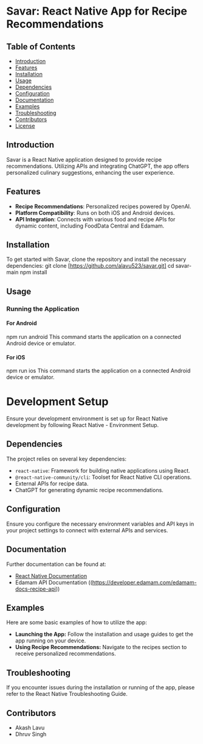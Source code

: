 # Savar: React Native App for Recipe Recommendations

## Table of Contents
- [Introduction](#introduction)
- [Features](#features)
- [Installation](#installation)
- [Usage](#usage)
- [Dependencies](#dependencies)
- [Configuration](#configuration)
- [Documentation](#documentation)
- [Examples](#examples)
- [Troubleshooting](#troubleshooting)
- [Contributors](#contributors)
- [License](#license)

## Introduction
Savar is a React Native application designed to provide recipe recommendations. Utilizing APIs and integrating ChatGPT, the app offers personalized culinary suggestions, enhancing the user experience.

## Features
- **Recipe Recommendations**: Personalized recipes powered by OpenAI.
- **Platform Compatibility**: Runs on both iOS and Android devices.
- **API Integration**: Connects with various food and recipe APIs for dynamic content, including FoodData Central and Edamam.

## Installation
To get started with Savar, clone the repository and install the necessary dependencies:
git clone [https://github.com/alavu523/savar.git]
cd savar-main
npm install

## Usage
### Running the Application
#### For Android
npm run android
This command starts the application on a connected Android device or emulator.

#### For iOS
npm run ios
This command starts the application on a connected Android device or emulator.

# Development Setup

Ensure your development environment is set up for React Native development by following React Native - Environment Setup.

## Dependencies

The project relies on several key dependencies:

- `react-native`: Framework for building native applications using React.
- `@react-native-community/cli`: Toolset for React Native CLI operations.
- External APIs for recipe data.
- ChatGPT for generating dynamic recipe recommendations.

## Configuration

Ensure you configure the necessary environment variables and API keys in your project settings to connect with external APIs and services.

## Documentation

Further documentation can be found at:

- [React Native Documentation](https://reactnative.dev/docs)
- Edamam API Documentation ((https://developer.edamam.com/edamam-docs-recipe-api))

## Examples

Here are some basic examples of how to utilize the app:

- **Launching the App:** Follow the installation and usage guides to get the app running on your device.
- **Using Recipe Recommendations:** Navigate to the recipes section to receive personalized recommendations.

## Troubleshooting

If you encounter issues during the installation or running of the app, please refer to the React Native Troubleshooting Guide.

## Contributors

- Akash Lavu
- Dhruv Singh